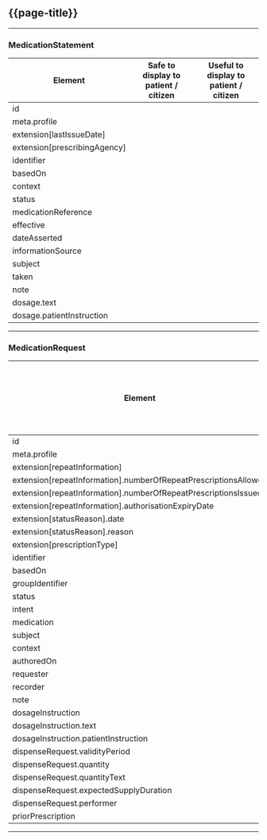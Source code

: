 ## {{page-title}}



---

### MedicationStatement

<table data-responsive>
    <thead>
        <tr>
            <th>Element</th>
            <th data-no-sort>Safe to display to patient / citizen</th>
            <th data-no-sort>Useful to display to patient / citizen</th>
        </tr>
    </thead>
    <tbody>
        <tr>
            <td>id</td>
            <td><span class="fas fa-check-circle text-success fa-lg"></span></td>
            <td><span class="fas fa-times-circle text-danger fa-lg" title="Not useful"></span></td>
        </tr>
        <tr>
            <td>meta.profile</td>
            <td><span class="fas fa-check-circle text-success fa-lg"></span></td>
            <td><span class="fas fa-times-circle text-danger fa-lg" title="Not useful"></span></td>
        </tr>
        <tr>
            <td>extension[lastIssueDate]</td>
            <td><span class="fas fa-check-circle text-success fa-lg"></span></td>
            <td><span class="fas fa-check-circle text-success fa-lg"></span></td>
        </tr>
        <tr>
            <td>extension[prescribingAgency]</td>
            <td><span class="fas fa-check-circle text-success fa-lg"></span></td>
            <td><span class="fas fa-check-circle text-success fa-lg"></span></td>
        </tr>
        <tr>
            <td>identifier</td>
            <td><span class="fas fa-check-circle text-success fa-lg"></span></td>
            <td><span class="fas fa-times-circle text-danger fa-lg" title="Not useful"></span></td>
        </tr>
        <tr>
            <td>basedOn</td>
            <td><span class="fas fa-check-circle text-success fa-lg"></span></td>
            <td><span class="fas fa-times-circle text-danger fa-lg" title="Not useful"></span></td>
        </tr>
        <tr>
            <td>context</td>
            <td><span class="fas fa-check-circle text-success fa-lg"></span></td>
            <td><span class="fas fa-check-circle text-success fa-lg"></span></td>
        </tr>
        <tr>
            <td>status</td>
            <td><span class="fas fa-exclamation-circle text-warning fa-lg" title="Use with caution"></span></td>
            <td><span class="fas fa-times-circle text-danger fa-lg" title="Not useful"></span></td>
        </tr>
        <tr>
            <td>medicationReference</td>
            <td><span class="fas fa-check-circle text-success fa-lg"></span></td>
            <td><span class="fas fa-times-circle text-danger fa-lg" title="Not useful"></span></td>
        </tr>
        <tr>
            <td>effective</td>
            <td><span class="fas fa-exclamation-circle text-warning fa-lg" title="Use with caution"></span></td>
            <td><span class="fas fa-check-circle text-success fa-lg"></span></td>
        </tr>
        <tr>
            <td>dateAsserted</td>
            <td><span class="fas fa-check-circle text-success fa-lg"></span></td>
            <td><span class="fas fa-times-circle text-danger fa-lg" title="Not useful"></span></td>
        </tr>
        <tr>
            <td>informationSource</td>
            <td><span class="fas fa-check-circle text-success fa-lg"></span></td>
            <td><span class="fas fa-check-circle text-success fa-lg"></span></td>
        </tr>
        <tr>
            <td>subject</td>
            <td><span class="fas fa-check-circle text-success fa-lg"></span></td>
            <td><span class="fas fa-times-circle text-danger fa-lg" title="Not useful"></span></td>
        </tr>
        <tr>
            <td>taken</td>
            <td><span class="fas fa-times-circle text-danger fa-lg" title="Not advised"></span></td>
            <td><span class="fas fa-times-circle text-danger fa-lg" title="Not useful"></span></td>
        </tr>
        <tr>
            <td>note</td>
            <td><span class="fas fa-exclamation-circle text-warning fa-lg" title="Use with caution"></span></td>
            <td><span class="fas fa-check-circle text-success fa-lg"></span></td>
        </tr>
        <tr>
            <td>dosage.text</td>
            <td><span class="fas fa-check-circle text-success fa-lg"></span></td>
            <td><span class="fas fa-check-circle text-success fa-lg"></span></td>
        </tr>
        <tr>
            <td>dosage.patientInstruction</td>
            <td><span class="fas fa-check-circle text-success fa-lg"></span></td>
            <td><span class="fas fa-check-circle text-success fa-lg"></span></td>
        </tr>
    </tbody>
</table>

---

### MedicationRequest

<table data-responsive>
    <thead>
        <tr>
            <th>Element</th>
            <th data-no-sort>Safe to display to patient / citizen</th>
            <th data-no-sort>Useful to display to patient / citizen</th>
        </tr>
    </thead>
    <tbody>
        <tr>
            <td>id</td>
            <td><span class="fas fa-check-circle text-success fa-lg"></span></td>
            <td><span class="fas fa-times-circle text-danger fa-lg" title="Not useful"></span></td>
        </tr>
        <tr>
            <td>meta.profile</td>
            <td><span class="fas fa-check-circle text-success fa-lg"></span></td>
            <td><span class="fas fa-times-circle text-danger fa-lg" title="Not useful"></span></td>
        </tr>
        <tr>
            <td>extension[repeatInformation]</td>
            <td><span class="fas fa-check-circle text-success fa-lg"></span></td>
            <td><span class="fas fa-check-circle text-success fa-lg"></span></td>
        </tr>
        <tr>
            <td>extension[repeatInformation].numberOfRepeatPrescriptionsAllowed</td>
            <td><span class="fas fa-check-circle text-success fa-lg"></span></td>
            <td><span class="fas fa-check-circle text-success fa-lg"></span></td>
        </tr>
        <tr>
            <td>extension[repeatInformation].numberOfRepeatPrescriptionsIssued</td>
            <td><span class="fas fa-check-circle text-success fa-lg"></span></td>
            <td><span class="fas fa-check-circle text-success fa-lg"></span></td>
        </tr>
        <tr>
            <td>extension[repeatInformation].authorisationExpiryDate</td>
            <td><span class="fas fa-check-circle text-success fa-lg"></span></td>
            <td><span class="fas fa-check-circle text-success fa-lg"></span></td>
        </tr>
        <tr>
            <td>extension[statusReason].date</td>
            <td><span class="fas fa-check-circle text-success fa-lg"></span></td>
            <td><span class="fas fa-check-circle text-success fa-lg"></span></td>
        </tr>
        <tr>
            <td>extension[statusReason].reason</td>
            <td><span class="fas fa-check-circle text-success fa-lg"></span></td>
            <td><span class="fas fa-check-circle text-success fa-lg"></span></td>
        </tr>
        <tr>
            <td>extension[prescriptionType]</td>
            <td><span class="fas fa-check-circle text-success fa-lg"></span></td>
            <td><span class="fas fa-check-circle text-success fa-lg"></span></td>
        </tr>
        <tr>
            <td>identifier</td>
            <td><span class="fas fa-check-circle text-success fa-lg"></span></td>
            <td><span class="fas fa-times-circle text-danger fa-lg" title="Not useful"></span></td>
        </tr>
        <tr>
            <td>basedOn</td>
            <td><span class="fas fa-check-circle text-success fa-lg"></span></td>
            <td><span class="fas fa-times-circle text-danger fa-lg" title="Not useful"></span></td>
        </tr>
        <tr>
            <td>groupIdentifier</td>
            <td><span class="fas fa-check-circle text-success fa-lg"></span></td>
            <td><span class="fas fa-times-circle text-danger fa-lg" title="Not useful"></span></td>
        </tr>
        <tr>
            <td>status</td>
            <td><span class="fas fa-exclamation-circle text-warning fa-lg" title="Use with caution"></span></td>
            <td><span class="fas fa-times-circle text-danger fa-lg" title="Not useful"></span></td>
        </tr>
        <tr>
            <td>intent</td>
            <td><span class="fas fa-times-circle text-danger fa-lg" title="Not advised"></span></td>
            <td><span class="fas fa-times-circle text-danger fa-lg" title="Not useful"></span></td>
        </tr>
        <tr>
            <td>medication</td>
            <td><span class="fas fa-check-circle text-success fa-lg"></span></td>
            <td><span class="fas fa-check-circle text-success fa-lg"></span></td>
        </tr>
        <tr>
            <td>subject</td>
            <td><span class="fas fa-check-circle text-success fa-lg"></span></td>
            <td><span class="fas fa-times-circle text-danger fa-lg" title="Not useful"></span></td>
        </tr>
        <tr>
            <td>context</td>
            <td><span class="fas fa-check-circle text-success fa-lg"></span></td>
            <td><span class="fas fa-times-circle text-danger fa-lg" title="Not useful"></span></td>
        </tr>
        <tr>
            <td>authoredOn</td>
            <td><span class="fas fa-times-circle text-danger fa-lg" title="Not advised"></span></td>
            <td><span class="fas fa-times-circle text-danger fa-lg" title="Not useful"></span></td>
        </tr>
        <tr>
            <td>requester</td>
            <td><span class="fas fa-check-circle text-success fa-lg"></span></td>
            <td><span class="fas fa-check-circle text-success fa-lg"></span></td>
        </tr>
        <tr>
            <td>recorder</td>
            <td><span class="fas fa-times-circle text-danger fa-lg" title="Not advised"></span></td>
            <td><span class="fas fa-times-circle text-danger fa-lg" title="Not useful"></span></td>
        </tr>
        <tr>
            <td>note</td>
            <td><span class="fas fa-times-circle text-danger fa-lg" title="Not advised"></span></td>
            <td><span class="fas fa-times-circle text-danger fa-lg" title="Not useful"></span></td>
        </tr>
        <tr>
            <td>dosageInstruction</td>
            <td><span class="fas fa-check-circle text-success fa-lg"></span></td>
            <td><span class="fas fa-times-circle text-danger fa-lg" title="Not useful"></span></td>
        </tr>
        <tr>
            <td>dosageInstruction.text</td>
            <td><span class="fas fa-check-circle text-success fa-lg"></span></td>
            <td><span class="fas fa-check-circle text-success fa-lg"></span></td>
        </tr>
        <tr>
            <td>dosageInstruction.patientInstruction</td>
            <td><span class="fas fa-check-circle text-success fa-lg"></span></td>
            <td><span class="fas fa-check-circle text-success fa-lg"></span></td>
        </tr>
        <tr>
            <td>dispenseRequest.validityPeriod</td>
            <td><span class="fas fa-exclamation-circle text-warning fa-lg" title="Use with caution"></span></td>
            <td><span class="fas fa-check-circle text-success fa-lg"></span></td>
        </tr>
        <tr>
            <td>dispenseRequest.quantity</td>
            <td><span class="fas fa-check-circle text-success fa-lg"></span></td>
            <td><span class="fas fa-check-circle text-success fa-lg"></span></td>
        </tr>
        <tr>
            <td>dispenseRequest.quantityText</td>
            <td><span class="fas fa-check-circle text-success fa-lg"></span></td>
            <td><span class="fas fa-check-circle text-success fa-lg"></span></td>
        </tr>
        <tr>
            <td>dispenseRequest.expectedSupplyDuration</td>
            <td><span class="fas fa-check-circle text-success fa-lg"></span></td>
            <td><span class="fas fa-check-circle text-success fa-lg"></span></td>
        </tr>
        <tr>
            <td>dispenseRequest.performer</td>
            <td><span class="fas fa-times-circle text-danger fa-lg" title="Not advised"></span></td>
            <td><span class="fas fa-times-circle text-danger fa-lg" title="Not useful"></span></td>
        </tr>
        <tr>
            <td>priorPrescription</td>
            <td><span class="fas fa-check-circle text-success fa-lg"></span></td>
            <td><span class="fas fa-times-circle text-danger fa-lg" title="Not useful"></span></td>
        </tr>
    </tbody>
</table>

---
